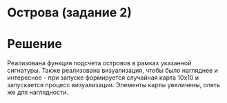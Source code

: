 # Острова (задание 2)

# Решение
Реализована функция подсчета островов в рамках указанной сигнатуры.
Также реализована визуализация, чтобы было нагляднее и интереснее - при запуске формируется случайная карта 10х10 и запускается процесс визуализации. Элементы карты увеличены, опять же для наглядности.
